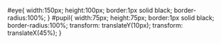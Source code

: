 <div id="eye">
  <div id="pupil"></div>
</div>


#eye{
  width:150px;
  height:100px;
  border:1px solid black;
  border-radius:100%;
} 
#pupil{
  width:75px;
  height:75px;
  border:1px solid black;
  border-radius:100%;
  transform: translateY(10px);
  transform: translateX(45%);
}
